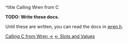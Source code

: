 ^title Calling Wren from C

**TODO: Write these docs.**

Until these are written, you can read the docs in [wren.h][].

[wren.h]: https://github.com/munificent/wren/blob/master/src/include/wren.h

<a class="right" href="calling-c-from-wren.html">Calling C from Wren &rarr;</a>
<a href="slots-and-values.html">&larr; Slots and Values</a>
